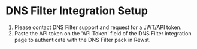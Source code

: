 # DNS Filter Integration Setup

1. Please contact DNS Filter support and request for a JWT/API token.
2. Paste the API token on the 'API Token' field of the DNS Filter integration page to authenticate with the DNS Filter pack in Rewst.
